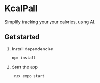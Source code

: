 # KcalPall 

Simplify tracking your your calories, using AI.

## Get started

1. Install dependencies

   ```bash
   npm install
   ```

2. Start the app

   ```bash
    npx expo start
   ```